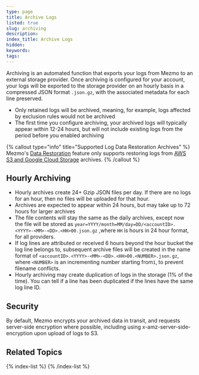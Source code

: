 ```yaml
---
type: page
title: Archive Logs
listed: true
slug: archiving
description: 
index_title: Archive Logs
hidden: 
keywords: 
tags: 
---
```


Archiving is an automated function that exports your logs from Mezmo to an external storage provider. Once archiving is configured for your account, your logs will be exported to the storage provider on an hourly basis in a compressed JSON format `.json.gz`, with the associated metadata for each line preserved.  

- Only retained logs will be archived, meaning, for example, logs affected by exclusion rules would not be archived 
- The first time you configure archiving, your archived logs will typically appear within 12-24 hours, but will not include existing logs from the period before you enabled archiving

{% callout type="info" title="Supported Log Data Restoration Archives" %}
Mezmo's [Data Restoration](/docs/data-restoration) feature only supports restoring logs from [AWS S3 and Google Cloud Storage](/docs/export-logs-to-external-storage) archives.
{% /callout %}

## Hourly Archiving

- Hourly archives create 24+ Gzip JSON files per day. If there are no logs for an hour, then no files will be uploaded for that hour.
- Archives are expected to appear within 24 hours, but may take up to 72 hours for larger archives
- The file contents will stay the same as the daily archives, except now the file will be stored as `year=YYYY/month=MM/day=DD/<accountID>.<YYYY>-<MM>-<DD>.<HH>00.json.gz` ,where `HH` is hours in 24 hour format, for all providers. 
- If log lines are attributed or received 6 hours beyond the hour bucket the log line belongs to, subsequent archive files will be created in the name format of `<accountID>.<YYYY>-<MM>-<DD>.<HH>00.<NUMBER>.json.gz`, where `<NUMBER>` is an incrementing number starting from`1`, to prevent filename conflicts.
- Hourly archiving may create duplication of logs in the storage (1% of the time). You can tell if  a line has been duplicated if the lines have the same log line ID.

## Security

By default, Mezmo encrypts your archived data in transit, and requests server-side encryption where possible, including using x-amz-server-side-encryption upon upload of logs to S3.

## Related Topics

{% index-list %}
{% /index-list %}